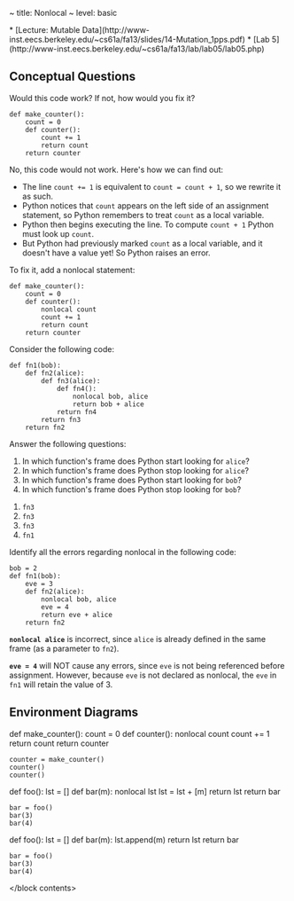 ~ title: Nonlocal
~ level: basic

<block references>
* [Lecture: Mutable Data](http://www-inst.eecs.berkeley.edu/~cs61a/fa13/slides/14-Mutation_1pps.pdf)
* [Lab 5](http://www-inst.eecs.berkeley.edu/~cs61a/fa13/lab/lab05/lab05.php)
</block references>

<block notes>
</block notes>

<block contents>

Conceptual Questions
--------------------

<question>

Would this code work? If not, how would you fix it?

    def make_counter():
        count = 0
        def counter():
            count += 1
            return count
        return counter

<solution>

No, this code would not work. Here's how we can find out:

* The line `count += 1` is equivalent to `count = count + 1`, so we
  rewrite it as such.
* Python notices that `count` appears on the left side of an assignment
  statement, so Python remembers to treat `count` as a local variable.
* Python then begins executing the line. To compute `count + 1` Python
  must look up `count`.
* But Python had previously marked `count` as a local variable, and it
  doesn't have a value yet! So Python raises an error.

To fix it, add a nonlocal statement:

    def make_counter():
        count = 0
        def counter():
            nonlocal count
            count += 1
            return count
        return counter

</solution>

<question>

Consider the following code:

    def fn1(bob):
        def fn2(alice):
            def fn3(alice):
                def fn4():
                    nonlocal bob, alice
                    return bob + alice
                return fn4
            return fn3
        return fn2

Answer the following questions:

1. In which function's frame does Python start looking for `alice`?
2. In which function's frame does Python stop looking for `alice`?
3. In which function's frame does Python start looking for `bob`?
4. In which function's frame does Python stop looking for `bob`?

<solution>

1. `fn3`
1. `fn3`
1. `fn3`
1. `fn1`

</solution>

<question>

Identify all the errors regarding nonlocal in the following code:

    bob = 2
    def fn1(bob):
        eve = 3
        def fn2(alice):
            nonlocal bob, alice
            eve = 4
            return eve + alice
        return fn2

<solution>

**`nonlocal alice`** is incorrect, since
`alice` is already defined in the same frame (as a
parameter to `fn2`).

**`eve = 4`** will NOT cause any errors,
since `eve` is not being referenced before
assignment.  However, because `eve` is not declared
as nonlocal, the `eve` in `fn1` will retain
the value of 3.

</solution>

Environment Diagrams
--------------------

<question>

<env>
    def make_counter():
        count = 0
        def counter():
            nonlocal count
            count += 1
            return count
        return counter

    counter = make_counter()
    counter()
    counter()
</env>

<question>

<env>
    def foo():
        lst = []
        def bar(m):
            nonlocal lst
            lst = lst + [m]
            return lst
        return bar

    bar = foo()
    bar(3)
    bar(4)
</env>

<question>

<env>
    def foo():
        lst = []
        def bar(m):
            lst.append(m)
            return lst
        return bar

    bar = foo()
    bar(3)
    bar(4)
</env>

</block contents>

